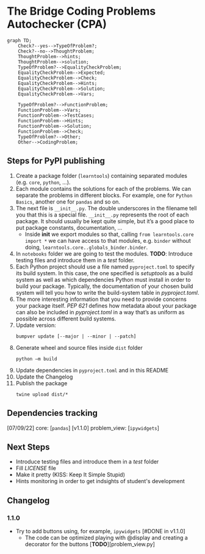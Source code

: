 # The Bridge Coding Problems Autochecker (CPA)


```mermaid
graph TD;
    Check?--yes-->TypeOfProblem?;
    Check?--no-->ThoughtProblem;
    ThoughtProblem-->hints;
    ThoughtProblem-->solution;
    TypeOfProblem?-->EqualityCheckProblem;
    EqualityCheckProblem-->Expected;
    EqualityCheckProblem-->Check;
    EqualityCheckProblem-->Hints;
    EqualityCheckProblem-->Solution;
    EqualityCheckProblem-->Vars;

    TypeOfProblem?-->FunctionProblem;
    FunctionProblem-->Vars;
    FunctionProblem-->TestCases;
    FunctionProblem-->Hints;
    FunctionProblem-->Solution;
    FunctionProblem-->Check;
    TypeOfProblem?-->Other;
    Other-->CodingProblem;
```

## Steps for PyPI publishing

1. Create a package folder (`learntools`) containing separated modules (e.g. `core`, `python`, ...).
2. Each module contains the solutions for each of the problems. We can separate the problems in different blocks. For example, one for `Python Basics`, another one for `pandas` and so on.
3. The next file is `__init__.py`. The double underscores in the filename tell you that this is a special file. `__init__.py` represents the root of each package. It should usually be kept quite simple, but it’s a good place to put package constants, documentation, ... 
   - Inside **init** we export modules so that, calling `from learntools.core import *` we can have access to that modules, e.g. `binder` without doing, `learntools.core..globals_binder.binder`.
4. In `notebooks` folder we are going to test the modules. **TODO**: Introduce testing files and introduce them in a *test* folder.
5. Each Python project should use a file named `pyproject.toml` to specify its build system. In this case, the one specified is *setuptools* as a build system as well as which dependencies Python must install in order to build your package. Typically, the documentation of your chosen build system will tell you how to write the build-system table in *pyproject.toml*.
6. The more interesting information that you need to provide concerns your package itself. *PEP 621* defines how metadata about your package can also be included in *pyproject.toml* in a way that’s as uniform as possible across different build systems.
7. Update version:
    ```
    bumpver update [--major | --minor | --patch] 
    ```
8. Generate wheel and source files inside `dist` folder
    ```
    python –m build
    ```
9. Update dependencies in `pyproject.toml` and in this README
10. Update the Changelog
11. Publish the package
    ```
    twine upload dist/*
    ```

## Dependencies tracking
[07/09/22] core: [`pandas`]
[v1.1.0] problem_view: [`ipywidgets`]

## Next Steps
- Introduce testing files and introduce them in a *test* folder
- Fill *LICENSE* file
- Make it pretty (KISS: Keep It Simple Stupid)
- Hints monitoring in order to get indsights of student's development

## Changelog
### 1.1.0
- Try to add buttons using, for example, `ipywidgets` [#DONE in v1.1.0]
  - The code can be optimized playing with @display and creating a decorator for the buttons [**TODO**][problem_view.py]